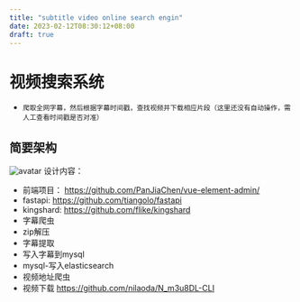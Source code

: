 ```yaml
---
title: "subtitle video online search engin"
date: 2023-02-12T08:30:12+08:00
draft: true
---
```

# 视频搜索系统

  - ```爬取全网字幕，然后根据字幕时间戳，查找视频并下载相应片段（这里还没有自动操作，需人工查看时间戳是否对准）```


简要架构
---

![avatar](https://i.328888.xyz/2023/02/13/cmNud.png)
设计内容：

- 前端项目：
https://github.com/PanJiaChen/vue-element-admin/
- fastapi:
https://github.com/tiangolo/fastapi
- kingshard:
https://github.com/flike/kingshard
- 字幕爬虫
- zip解压
- 字幕提取
- 写入字幕到mysql
- mysql-写入elasticsearch
- 视频地址爬虫
- 视频下载
https://github.com/nilaoda/N_m3u8DL-CLI
